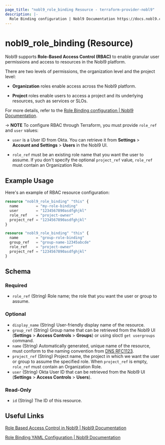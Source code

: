 ```yaml
---
page_title: "nobl9_role_binding Resource - terraform-provider-nobl9"
description: |-
  Role Binding configuration | Nobl9 Documentation https://docs.nobl9.com/yaml-guide#rolebinding
---
```


# nobl9_role_binding (Resource)

Nobl9 supports **Role-Based Access Control (RBAC)** to enable granular user permissions and access to resources in the Nobl9 platform.

There are two levels of permissions, the organization level and the project level:

- **Organization** roles enable access across the Nobl9 platform.

- **Project** roles enable users to access a project and its underlying resources, such as services or SLOs.

For more details, refer to the [Role Binding configuration | Nobl9 Documentation](https://docs.nobl9.com/yaml-guide#rolebinding).

-> **NOTE** To configure RBAC through Terraform, you must provide `role_ref` and `user` values:

- `user` is a User ID from Okta. You can retrieve it from **Settings** > **Account and Settings** > **Users** in the Nobl9 UI.

- `role_ref` must be an existing role name that you want the user to assume. If you don't specify the optional `project_ref` value, `role_ref` must contain an Organization Role.

## Example Usage

Here's an example of RBAC resource configuration:

```terraform
resource "nobl9_role_binding" "this" {
  name        = "my-role-binding"
  user        = "1234567890asdfghjkl"
  role_ref    = "project-owner"
  project_ref = "1234567890asdfghjkl"
}

resource "nobl9_role_binding" "this" {
  name        = "group-role-binding"
  group_ref   = "group-name-12345abcde"
  role_ref    = "project-owner"
  project_ref = "1234567890asdfghjkl"
}
```

<!-- schema generated by tfplugindocs -->
## Schema

### Required

- `role_ref` (String) Role name; the role that you want the user or group to assume.

### Optional

- `display_name` (String) User-friendly display name of the resource.
- `group_ref` (String) Group name that can be retrieved from the Nobl9 UI (**Settings** > **Access Controls** > **Groups**) or using sloctl `get usergroups` command.
- `name` (String) Automatically generated, unique name of the resource, must conform to the naming convention from [DNS RFC1123](https://kubernetes.io/docs/concepts/overview/working-with-objects/names/#names).
- `project_ref` (String) Project name, the project in which we want the user or group to assume the specified role. When `project_ref` is empty, `role_ref` must contain an Organization Role.
- `user` (String) Okta User ID that can be retrieved from the Nobl9 UI (**Settings** > **Access Controls** > **Users**).

### Read-Only

- `id` (String) The ID of this resource.

## Useful Links

[Role Based Access Control in Nobl9 | Nobl9 Documentation](https://docs.nobl9.com/Getting_Started/RBAC/)

[Role Binding YAML Configuration | Nobl9 Documentation](https://docs.nobl9.com/Getting_Started/RBAC/role-binding-yaml)